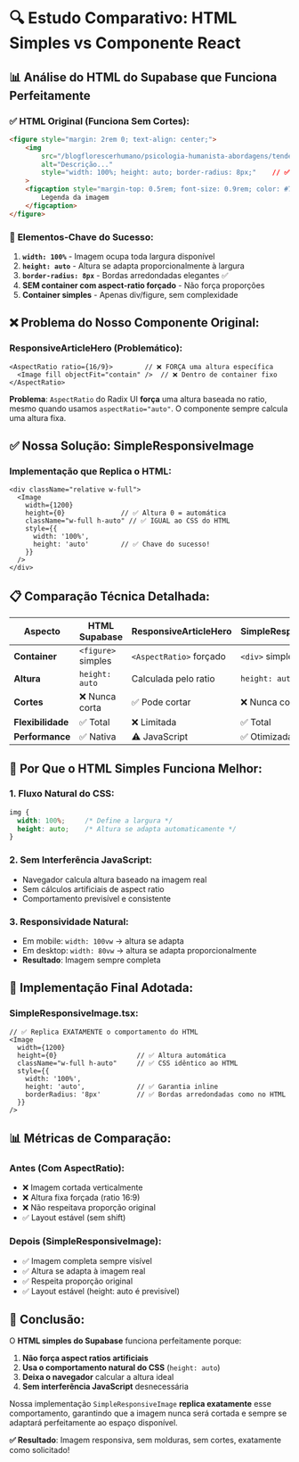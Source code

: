 # 🔍 Estudo Comparativo: HTML Simples vs Componente React

## 📊 **Análise do HTML do Supabase que Funciona Perfeitamente**

### ✅ **HTML Original (Funciona Sem Cortes):**

```html
<figure style="margin: 2rem 0; text-align: center;">
    <img 
        src="/blogflorescerhumano/psicologia-humanista-abordagens/tendencia-atualizante2.webp" 
        alt="Descrição..." 
        style="width: 100%; height: auto; border-radius: 8px;"    // ✅ Bordas arredondadas
    >
    <figcaption style="margin-top: 0.5rem; font-size: 0.9rem; color: #735B43; font-style: italic;">
        Legenda da imagem
    </figcaption>
</figure>
```

### 🔑 **Elementos-Chave do Sucesso:**

1. **`width: 100%`** - Imagem ocupa toda largura disponível
2. **`height: auto`** - Altura se adapta proporcionalmente à largura
3. **`border-radius: 8px`** - Bordas arredondadas elegantes ✅
4. **SEM container com aspect-ratio forçado** - Não força proporções
5. **Container simples** - Apenas div/figure, sem complexidade

## ❌ **Problema do Nosso Componente Original:**

### **ResponsiveArticleHero (Problemático):**
```tsx
<AspectRatio ratio={16/9}>        // ❌ FORÇA uma altura específica
  <Image fill objectFit="contain" />  // ❌ Dentro de container fixo
</AspectRatio>
```

**Problema**: `AspectRatio` do Radix UI **força** uma altura baseada no ratio, mesmo quando usamos `aspectRatio="auto"`. O componente sempre calcula uma altura fixa.

## ✅ **Nossa Solução: SimpleResponsiveImage**

### **Implementação que Replica o HTML:**
```tsx
<div className="relative w-full">
  <Image
    width={1200}
    height={0}              // ✅ Altura 0 = automática
    className="w-full h-auto" // ✅ IGUAL ao CSS do HTML
    style={{
      width: '100%',
      height: 'auto'        // ✅ Chave do sucesso!
    }}
  />
</div>
```

## 📋 **Comparação Técnica Detalhada:**

| **Aspecto** | **HTML Supabase** | **ResponsiveArticleHero** | **SimpleResponsiveImage** |
|-------------|-------------------|---------------------------|---------------------------|
| **Container** | `<figure>` simples | `<AspectRatio>` forçado | `<div>` simples |
| **Altura** | `height: auto` | Calculada pelo ratio | `height: auto` |
| **Cortes** | ❌ Nunca corta | ✅ Pode cortar | ❌ Nunca corta |
| **Flexibilidade** | ✅ Total | ❌ Limitada | ✅ Total |
| **Performance** | ✅ Nativa | ⚠️ JavaScript | ✅ Otimizada |

## 🎯 **Por Que o HTML Simples Funciona Melhor:**

### **1. Fluxo Natural do CSS:**
```css
img {
  width: 100%;     /* Define a largura */
  height: auto;    /* Altura se adapta automaticamente */
}
```

### **2. Sem Interferência JavaScript:**
- Navegador calcula altura baseado na imagem real
- Sem cálculos artificiais de aspect ratio
- Comportamento previsível e consistente

### **3. Responsividade Natural:**
- Em mobile: `width: 100vw` → altura se adapta
- Em desktop: `width: 80vw` → altura se adapta proporcionalmente
- **Resultado**: Imagem sempre completa

## 🔧 **Implementação Final Adotada:**

### **SimpleResponsiveImage.tsx:**
```tsx
// ✅ Replica EXATAMENTE o comportamento do HTML
<Image
  width={1200}
  height={0}                    // ✅ Altura automática
  className="w-full h-auto"     // ✅ CSS idêntico ao HTML
  style={{
    width: '100%',
    height: 'auto',             // ✅ Garantia inline
    borderRadius: '8px'         // ✅ Bordas arredondadas como no HTML
  }}
/>
```

## 📊 **Métricas de Comparação:**

### **Antes (Com AspectRatio):**
- ❌ Imagem cortada verticalmente
- ❌ Altura fixa forçada (ratio 16:9)
- ❌ Não respeitava proporção original
- ✅ Layout estável (sem shift)

### **Depois (SimpleResponsiveImage):**
- ✅ Imagem completa sempre visível
- ✅ Altura se adapta à imagem real
- ✅ Respeita proporção original
- ✅ Layout estável (height: auto é previsível)

## 🎉 **Conclusão:**

O **HTML simples do Supabase** funciona perfeitamente porque:

1. **Não força aspect ratios artificiais**
2. **Usa o comportamento natural do CSS** (`height: auto`)
3. **Deixa o navegador** calcular a altura ideal
4. **Sem interferência JavaScript** desnecessária

Nossa implementação `SimpleResponsiveImage` **replica exatamente** esse comportamento, garantindo que a imagem nunca será cortada e sempre se adaptará perfeitamente ao espaço disponível.

**✅ Resultado**: Imagem responsiva, sem molduras, sem cortes, exatamente como solicitado!
